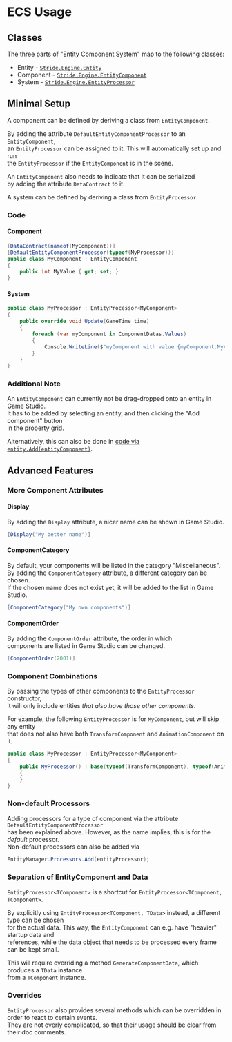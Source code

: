 # ECS Usage

## Classes

The three parts of "Entity Component System" map to the following classes:

- Entity - [`Stride.Engine.Entity`](https://doc.stride3d.net/latest/en/api/Stride.Engine.Entity.html)
- Component - [`Stride.Engine.EntityComponent`](https://doc.stride3d.net/latest/en/api/Stride.Engine.EntityComponent.html)
- System - [`Stride.Engine.EntityProcessor`](https://doc.stride3d.net/latest/en/api/Stride.Engine.EntityProcessor.html)


## Minimal Setup

A component can be defined by deriving a class from `EntityComponent`.

By adding the attribute `DefaultEntityComponentProcessor` to an `EntityComponent`,  
an `EntityProcessor` can be assigned to it. This will automatically set up and run  
the `EntityProcessor` if the `EntityComponent` is in the scene.

An `EntityComponent` also needs to indicate that it can be serialized  
by adding the attribute `DataContract` to it.

A system can be defined by deriving a class from `EntityProcessor`. 


### Code

#### Component
```csharp
[DataContract(nameof(MyComponent))]
[DefaultEntityComponentProcessor(typeof(MyProcessor))]
public class MyComponent : EntityComponent
{
    public int MyValue { get; set; }
}
```

#### System
```csharp
public class MyProcessor : EntityProcessor<MyComponent>
{
    public override void Update(GameTime time)
    {
        foreach (var myComponent in ComponentDatas.Values)
        {
            Console.WriteLine($"myComponent with value {myComponent.MyValue} at {time.Total.TotalSeconds}");
        }
    }
}
```

### Additional Note
An `EntityComponent` can currently not be drag-dropped onto an entity in Game Studio.  
It has to be added by selecting an entity, and then clicking the "Add component" button  
in the property grid.

Alternatively, this can also be done in [code via `entity.Add(entityComponent)`](https://doc.stride3d.net/latest/en/api/Stride.Engine.Entity.html#Stride_Engine_Entity_Add_Stride_Engine_EntityComponent_).


## Advanced Features

### More Component Attributes

#### Display
By adding the `Display` attribute, a nicer name can be shown in Game Studio.
```csharp
[Display("My better name")]
```

#### ComponentCategory
By default, your components will be listed in the category "Miscellaneous".  
By adding the `ComponentCategory` attribute, a different category can be chosen.  
If the chosen name does not exist yet, it will be added to the list in Game Studio.  
```csharp
[ComponentCategory("My own components")]
```

#### ComponentOrder
By adding the `ComponentOrder` attribute, the order in which  
components are listed in Game Studio can be changed.  
```csharp
[ComponentOrder(2001)]
```


### Component Combinations
By passing the types of other components to the `EntityProcessor` constructor,  
it will only include entities _that also have those other components_.

For example, the following `EntityProcessor` is for `MyComponent`, but will skip any entity  
that does not also have both `TransformComponent` and `AnimationComponent` on it.

```csharp
public class MyProcessor : EntityProcessor<MyComponent>
{
    public MyProcessor() : base(typeof(TransformComponent), typeof(AnimationComponent))
    {
    }
}
```


### Non-default Processors
Adding processors for a type of component via the attribute `DefaultEntityComponentProcessor`  
has been explained above. However, as the name implies, this is for the _default_ processor.  
Non-default processors can also be added via
```csharp
EntityManager.Processors.Add(entityProcessor);
```


### Separation of EntityComponent and Data

`EntityProcessor<TComponent>` is a shortcut for `EntityProcessor<TComponent, TComponent>`.

By explicitly using `EntityProcessor<TComponent, TData>` instead, a different type can be chosen  
for the actual data. This way, the `EntityComponent` can e.g. have "heavier" startup data and  
references, while the data object that needs to be processed every frame can be kept small.

This will require overriding a method `GenerateComponentData`, which produces a `TData` instance  
from a `TComponent` instance.

### Overrides
`EntityProcessor` also provides several methods which can be overridden in order to react to certain events.  
They are not overly complicated, so that their usage should be clear from their doc comments. 

